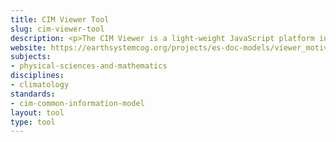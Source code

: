 ```yaml
---
title: CIM Viewer Tool
slug: cim-viewer-tool
description: <p>The CIM Viewer is a light-weight JavaScript platform independent API that other software stacks can use to display CIM metadata.</p>
website: https://earthsystemcog.org/projects/es-doc-models/viewer_motivation
subjects: 
- physical-sciences-and-mathematics
disciplines:
- climatology
standards:
- cim-common-information-model
layout: tool
type: tool
---
```




